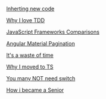 [Inherting new code](https://dev.to/leirasanchez/what-are-some-good-questions-to-ask-when-you-re-inheriting-a-codebase-ll9)
>
[Why I love TDD](https://dev.to/shanif/why-i-love-tdd-4d6)
>
[JavaScript Frameworks Comparisons](https://dev.to/mkdev/javascript-framework-comparison-vue-react-and-angular-4d)
>
[Angular Material Pagination](https://medium.com/angular-in-depth/angular-material-pagination-datasource-73080d3457fe)
>
[It's a waste of time](https://dev.to/dmerejkowsky/it-s-a-waste-of-time-513p)
>
[Why I moved to TS](https://dev.to/vbrdnk/why-i-moved-to-typescript-and-have-no-regrets-3174)
>
[You many NOT need switch](https://www.valentinog.com/blog/switch/)
>
[How i became a Senior](https://t.co/wt0NuwTf4U?amp=1)
